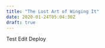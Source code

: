 ```yaml
---
title: "The Lost Art of Winging It"
date: 2020-01-24T05:04:30Z
draft: true
---
```


Test Edit Deploy
